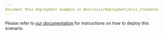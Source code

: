 ```yaml
---
document this deployment example in docs/ocis/deployment/ocis_standalone_graph_ldap.md
---
```


Please refer to [our documentation](https://owncloud.dev/ocis/deployment/standalone_graph_ldap/)
for instructions on how to deploy this scenario.
